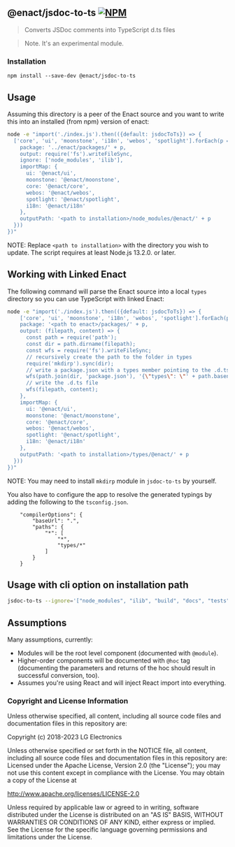 ## @enact/jsdoc-to-ts [![NPM](https://img.shields.io/npm/v/@enact/jsdoc-to-ts.svg?style=flat-square)](https://www.npmjs.com/package/@enact/jsdoc-to-ts)

> Converts JSDoc comments into TypeScript d.ts files

> Note. It's an experimental module.

### Installation

```
npm install --save-dev @enact/jsdoc-to-ts
```

## Usage

Assuming this directory is a peer of the Enact source and you want to write this into an installed (from npm) version of enact:

```bash
node -e "import('./index.js').then(({default: jsdocToTs}) => {
  ['core', 'ui', 'moonstone', 'i18n', 'webos', 'spotlight'].forEach(p => jsdocToTs({
    package: '../enact/packages/' + p,
    output: require('fs').writeFileSync,
    ignore: ['node_modules', 'ilib'],
    importMap: {
      ui: '@enact/ui',
      moonstone: '@enact/moonstone',
      core: '@enact/core',
      webos: '@enact/webos',
      spotlight: '@enact/spotlight',
      i18n: '@enact/i18n'
    },
    outputPath: '<path to installation>/node_modules/@enact/' + p
  }))
})"
```
NOTE: Replace `<path to installation>` with the directory you wish to update. The script requires at least Node.js 13.2.0. or later.

## Working with Linked Enact

The following command will parse the Enact source into a local `types` directory so you can use TypeScript with linked Enact:

```bash
node -e "import('./index.js').then(({default: jsdocToTs}) => {
    ['core', 'ui', 'moonstone', 'i18n', 'webos', 'spotlight'].forEach(p => jsdocToTs({
    package: '<path to enact>/packages/' + p,
    output: (filepath, content) => {
      const path = require('path');
      const dir = path.dirname(filepath);
      const wfs = require('fs').writeFileSync;
      // recursively create the path to the folder in types
      require('mkdirp').sync(dir);
      // write a package.json with a types member pointing to the .d.ts file
      wfs(path.join(dir, 'package.json'), '{\"types\": \"' + path.basename(filepath) + '\"}');
      // write the .d.ts file
      wfs(filepath, content);
    },
    importMap: {
      ui: '@enact/ui',
      moonstone: '@enact/moonstone',
      core: '@enact/core',
      webos: '@enact/webos',
      spotlight: '@enact/spotlight',
      i18n: '@enact/i18n'
    },
    outputPath: '<path to installation>/types/@enact/' + p
  }))
})"
```
NOTE: You may need to install `mkdirp` module in `jsdoc-to-ts` by yourself.

You also have to configure the app to resolve the generated typings by adding the following to the `tsconfig.json`.

```
    "compilerOptions": {
        "baseUrl": ".",
        "paths": {
            "*": [
                "*",
                "types/*"
            ]
        }
    }
```

## Usage with cli option on installation path

```bash
jsdoc-to-ts --ignore='["node_modules", "ilib", "build", "docs", "tests", "samples"]' --importMap='{"core":"@enact/core","ui":"@enact/ui","spotlight":"@enact/spotlight","i18n":"@enact/i18n","webos":"@enact/webos","moonstone":"@enact/moonstone","agate":"@enact/agate","sandstone":"@enact/sandstone"}' --outputPath='.'
```

## Assumptions

Many assumptions, currently:

* Modules will be the root level component (documented with `@module`).
* Higher-order components will be documented with `@hoc` tag (documenting the parameters and returns of the hoc should result in successful conversion, too).
* Assumes you're using React and will inject React import into everything.

### Copyright and License Information

Unless otherwise specified, all content, including all source code files and
documentation files in this repository are:

Copyright (c) 2018-2023 LG Electronics

Unless otherwise specified or set forth in the NOTICE file, all content,
including all source code files and documentation files in this repository are:
Licensed under the Apache License, Version 2.0 (the "License");
you may not use this content except in compliance with the License.
You may obtain a copy of the License at

http://www.apache.org/licenses/LICENSE-2.0

Unless required by applicable law or agreed to in writing, software
distributed under the License is distributed on an "AS IS" BASIS,
WITHOUT WARRANTIES OR CONDITIONS OF ANY KIND, either express or implied.
See the License for the specific language governing permissions and
limitations under the License.
